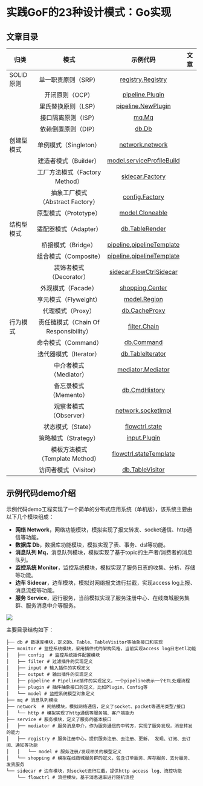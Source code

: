 # 实践GoF的23种设计模式：Go实现

## 文章目录

| 归类       |                 模式                  |                           示例代码                           | 文章 |
| ---------- | :-----------------------------------: | :----------------------------------------------------------: | :--: |
| SOLID原则  |          单一职责原则（SRP）          |    [registry.Registry](demo/service/registry/registry.go)    |      |
|            |            开闭原则（OCP）            | [pipeline.Plugin](demo/monitor/pipeline/pipeline_plugin.go)  |      |
|            |          里氏替换原则（LSP）          | [pipeline.NewPlugin](demo/monitor/pipeline/pipeline_plugin.go) |      |
|            |          接口隔离原则（ISP）          |                    [mq.Mq](demo/mq/mq.go)                    |      |
|            |          依赖倒置原则（DIP）          |                    [db.Db](demo/db/db.go)                    |      |
| 创建型模式 |         单例模式（Singleton）         |          [network.network](demo/network/network.go)          |      |
|            |         建造者模式（Builder）         | [model.serviceProfileBuild](demo/service/registry/model/service_profile.go) |      |
|            |    工厂方法模式（Factory Method）     |      [sidecar.Factory](demo/sidecar/sidecar_factory.go)      |      |
|            |   抽象工厂模式（Abstract Factory）    |   [config.Factory](demo/monitor/config/config_factory.go)    |      |
|            |         原型模式（Prototype）         | [model.Cloneable](demo/service/registry/model/cloneable.go)  |      |
| 结构型模式 |         适配器模式（Adapter）         |             [db.TableRender](demo/db/console.go)             |      |
|            |          桥接模式（Bridge）           | [pipeline.pipelineTemplate](demo/monitor/pipeline/pipeline_plugin.go) |      |
|            |         组合模式（Composite）         | [pipeline.pipelineTemplate](demo/monitor/pipeline/pipeline_plugin.go) |      |
|            |        装饰者模式（Decorator）        | [sidecar.FlowCtrlSidecar](demo/sidecar/flowctrl_sidecar.go)  |      |
|            |          外观模式（Facade）           | [shopping.Center](demo/service/shopping/shopping_center.go)  |      |
|            |         享元模式（Flyweight）         |    [model.Region](demo/service/registry/model/region.go)     |      |
|            |           代理模式（Proxy）           |              [db.CacheProxy](demo/db/cache.go)               |      |
| 行为模式   | 责任链模式（Chain Of Responsibility） |     [filter.Chain](demo/monitor/filter/filter_chain.go)      |      |
|            |          命令模式（Command）          |             [db.Command](demo/db/transaction.go)             |      |
|            |        迭代器模式（Iterator）         |        [db.TableIterator](demo/db/table_iterator.go)         |      |
|            |        中介者模式（Mediator）         |    [mediator.Mediator](demo/service/mediator/mediator.go)    |      |
|            |         备忘录模式（Memento）         |           [db.CmdHistory](demo/db/transaction.go)            |      |
|            |        观察者模式（Observer）         |         [network.socketImpl](demo/network/socket.go)         |      |
|            |           状态模式（State）           |     [flowctrl.state](demo/sidecar/flowctrl/fc_state.go)      |      |
|            |         策略模式（Strategy）          |      [input.Plugin](demo/monitor/input/input_plugin.go)      |      |
|            |    模板方法模式（Template Method）    | [flowctrl.stateTemplate](demo/sidecar/flowctrl/fc_state.go)  |      |
|            |         访问者模式（Visitor）         |         [db.TableVisitor](demo/db/table_visitor.go)          |      |

## 示例代码demo介绍

示例代码demo工程实现了一个简单的分布式应用系统（单机版），该系统主要由以下几个模块组成：

- **网络 Network**，网络功能模块，模拟实现了报文转发、socket通信、http通信等功能。
- **数据库 Db**，数据库功能模块，模拟实现了表、事务、dsl等功能。
- **消息队列 Mq**，消息队列模块，模拟实现了基于topic的生产者/消费者的消息队列。
- **监控系统 Monitor**，监控系统模块，模拟实现了服务日志的收集、分析、存储等功能。
- **边车 Sidecar**，边车模块，模拟对网络报文进行拦截，实现access log上报、消息流控等功能。
- **服务 Service**，运行服务，当前模拟实现了服务注册中心、在线商城服务集群、服务消息中介等服务。

![](https://tva1.sinaimg.cn/large/e6c9d24egy1gzn32jkkduj213g0o00xq.jpg)

主要目录结构如下：

```shell
├── db # 数据库模块，定义Db、Table、TableVisitor等抽象接口和实现
├── monitor # 监控系统模块，采用插件式的架构风格，当前实现access log日志etl功能
│   ├── config  # 监控系统插件配置模块
│   ├── filter # 过滤插件的实现定义
│   ├── input # 输入插件的实现定义
│   ├── output # 输出插件的实现定义
│   ├── pipeline # Pipeline插件的实现定义，一个pipeline表示一个ETL处理流程
│   ├── plugin # 插件抽象接口的定义，比如Plugin、Config等
│   └── model # 监控系统模型对象定义
├── mq # 消息队列模块
├── network  # 网络模块，模拟网络通信，定义了socket、packet等通用类型/接口 
│   └── http # 模拟实现了http通信等服务端、客户端能力
├── service # 服务模块，定义了服务的基本接口
│   ├── mediator # 服务消息中介，作为服务通信的中转方，实现了服务发现，消息转发的能力
│   ├── registry # 服务注册中心，提供服务注册、去注册、更新、 发现、订阅、去订阅、通知等功能
│   │   └── model # 服务注册/发现相关的模型定义
│   └── shopping # 模拟在线商城服务群的定义，包含订单服务、库存服务、支付服务、发货服务
└── sidecar # 边车模块，对socket进行拦截，提供http access log、流控功能
    └── flowctrl # 流控模块，基于消息速率进行随机流控
```

